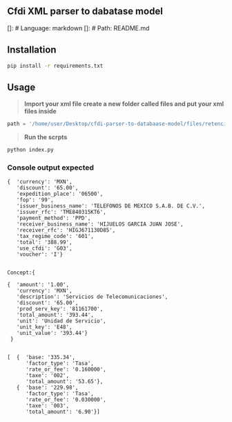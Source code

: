## Cfdi XML parser to dabatase model

[]: # Language: markdown
[]: # Path: README.md

## Installation

```bash
pip install -r requirements.txt
```

## Usage
> **Import your xml file create a new folder called files and put your xml files inside**

```python
path = '/home/user/Desktop/cfdi-parser-to-databaase-model/files/retenciones.xml'
```
> **Run the scrpts**
```bash
python index.py
```

### Console output expected

```console
{  'currency': 'MXN',
   'discount': '65.00',
   'expedition_place': '06500',
   'fop': '99',
   'issuer_business_name': 'TELEFONOS DE MEXICO S.A.B. DE C.V.',
   'issuer_rfc': 'TME840315KT6',
   'payment_method': 'PPD',
   'receiver_business_name': 'HIJUELOS GARCIA JUAN JOSE',
   'receiver_rfc': 'HIGJ671130D85',
   'tax_regime_code': '601',
   'total': '388.99',
   'use_cfdi': 'G03',
   'voucher': 'I'}


Concept:{ 

{  'amount': '1.00',
   'currency': 'MXN',
   'description': 'Servicios de Telecomunicaciones',
   'discount': '65.00',
   'prod_serv_key': '81161700',
   'total_amount': '393.44',
   'unit': 'Unidad de Servicio',
   'unit_key': 'E48',
   'unit_value': '393.44'}
 }


[  {  'base: '335.34',
      'factor_type': 'Tasa',
      'rate_or_fee': '0.160000',
      'taxe': '002',
      'total_amount': '53.65'},
   {  'base': '229.98',
      'factor_type': 'Tasa',
      'rate_or_fee': '0.030000',
      'taxe': '003',
      'total_amount': '6.90'}]

```